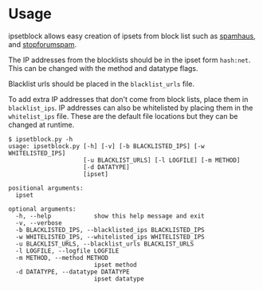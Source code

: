 # Usage

ipsetblock allows easy creation of ipsets from block list such as [spamhaus](https://www.spamhaus.org), and [stopforumspam](https://www.stopforumspam.com). 

The IP addresses from the blocklists should be in the ipset form `hash:net`. This can be changed with the method and datatype flags.

Blacklist urls should be placed in the `blacklist_urls` file. 

To add extra IP addresses that don't come from block lists, place them in `blacklist_ips`. IP addresses can also be whitelisted by placing them in the `whitelist_ips` file. These are the default file locations but they can be changed at runtime.

```
$ ipsetblock.py -h
usage: ipsetblock.py [-h] [-v] [-b BLACKLISTED_IPS] [-w WHITELISTED_IPS]
                     [-u BLACKLIST_URLS] [-l LOGFILE] [-m METHOD]
                     [-d DATATYPE]
                     [ipset]

positional arguments:
  ipset

optional arguments:
  -h, --help            show this help message and exit
  -v, --verbose
  -b BLACKLISTED_IPS, --blacklisted_ips BLACKLISTED_IPS
  -w WHITELISTED_IPS, --whitelisted_ips WHITELISTED_IPS
  -u BLACKLIST_URLS, --blacklist_urls BLACKLIST_URLS
  -l LOGFILE, --logfile LOGFILE
  -m METHOD, --method METHOD
                        ipset method
  -d DATATYPE, --datatype DATATYPE
                        ipset datatype
```
